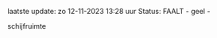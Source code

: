 laatste update: 
zo 12-11-2023 13:28   uur 
Status: FAALT - geel - 
<div class="service Y">schijfruimte</div>